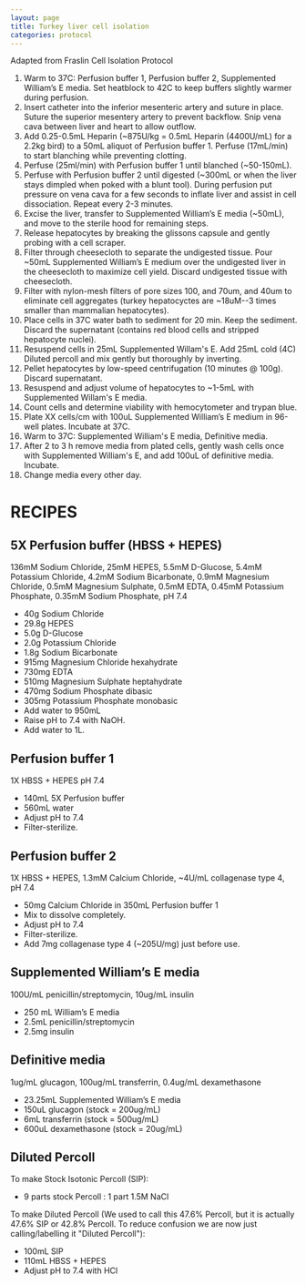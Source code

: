 ```yaml
---
layout: page
title: Turkey liver cell isolation
categories: protocol
---
```


Adapted from Fraslin Cell Isolation Protocol

1. Warm to 37C: Perfusion buffer 1, Perfusion buffer 2, Supplemented William’s E media. Set heatblock to 42C to keep buffers slightly warmer during perfusion.
1. Insert catheter into the inferior mesenteric artery and suture in place. Suture the superior mesentery artery to prevent backflow. Snip vena cava between liver and heart to allow outflow.
1. Add 0.25-0.5mL Heparin (~875U/kg = 0.5mL Heparin (4400U/mL) for a 2.2kg bird) to a 50mL aliquot of Perfusion buffer 1. Perfuse (17mL/min) to start blanching while preventing clotting.
1. Perfuse (25ml/min) with Perfusion buffer 1 until blanched (~50-150mL).
1. Perfuse with Perfusion buffer 2 until digested (~300mL or when the liver stays dimpled when poked with a blunt tool). During perfusion put pressure on vena cava for a few seconds to inflate liver and assist in cell dissociation. Repeat every 2-3 minutes.
1. Excise the liver, transfer to Supplemented William’s E media (~50mL), and move to the sterile hood for remaining steps.
1. Release hepatocytes by breaking the glissons capsule and gently probing with a cell scraper.
1. Filter through cheesecloth to separate the undigested tissue. Pour ~50mL Supplemented William’s E medium over the undigested liver in the cheesecloth to maximize cell yield. Discard undigested tissue with cheesecloth.
1. Filter with nylon-mesh filters of pore sizes 100, and 70um, and 40um to eliminate cell aggregates (turkey hepatocyctes are ~18uM--3 times smaller than mammalian hepatocytes).
1. Place cells in 37C water bath to sediment for 20 min. Keep the sediment. Discard the supernatant (contains red blood cells and stripped hepatocyte nuclei).
1. Resuspend cells in 25mL Supplemented Willam's E. Add 25mL cold (4C) Diluted percoll and mix gently but thoroughly by inverting.
1. Pellet hepatocytes by low-speed centrifugation (10 minutes @ 100g). Discard supernatant.
1. Resuspend and adjust volume of hepatocytes to ~1-5mL with Supplemented Willam's E media.
1. Count cells and determine viability with hemocytometer and trypan blue.
1. Plate XX cells/cm with 100uL Supplemented William’s E medium in 96-well plates. Incubate at 37C.
1. Warm to 37C: Supplemented William's E media, Definitive media.
1. After 2 to 3 h remove media from plated cells, gently wash cells once with Supplemented William's E, and add 100uL of definitive media. Incubate.
1. Change media every other day.

# RECIPES

## 5X Perfusion buffer (HBSS + HEPES)
136mM Sodium Chloride, 25mM HEPES, 5.5mM D-Glucose, 5.4mM Potassium Chloride, 4.2mM Sodium Bicarbonate, 0.9mM Magnesium Chloride, 0.5mM Magnesium Sulphate, 0.5mM EDTA, 0.45mM Potassium Phosphate, 0.35mM Sodium Phosphate, pH 7.4

  * 40g Sodium Chloride
  * 29.8g HEPES
  * 5.0g D-Glucose
  * 2.0g Potassium Chloride
  * 1.8g Sodium Bicarbonate
  * 915mg Magnesium Chloride hexahydrate
  * 730mg EDTA
  * 510mg Magnesium Sulphate heptahydrate
  * 470mg Sodium Phosphate dibasic
  * 305mg Potassium Phosphate monobasic
  * Add water to 950mL
  * Raise pH to 7.4 with NaOH.
  * Add water to 1L.

## Perfusion buffer 1
1X HBSS + HEPES pH 7.4
  * 140mL 5X Perfusion buffer
  * 560mL water
  * Adjust pH to 7.4
  * Filter-sterilize.

## Perfusion buffer 2
1X HBSS + HEPES, 1.3mM Calcium Chloride, ~4U/mL collagenase type 4, pH 7.4

  * 50mg Calcium Chloride in 350mL Perfusion buffer 1
  * Mix to dissolve completely.
  * Adjust pH to 7.4
  * Filter-sterilize.
  * Add 7mg collagenase type 4 (~205U/mg) just before use.

## Supplemented William’s E media
100U/mL penicillin/streptomycin, 10ug/mL insulin

  * 250 mL William’s E media
  * 2.5mL penicillin/streptomycin
  * 2.5mg insulin

## Definitive media
1ug/mL glucagon, 100ug/mL transferrin, 0.4ug/mL dexamethasone

  * 23.25mL Supplemented William’s E media
  * 150uL glucagon (stock = 200ug/mL)
  * 6mL transferrin (stock = 500ug/mL)
  * 600uL dexamethasone (stock = 20ug/mL)

## Diluted Percoll
To make Stock Isotonic Percoll (SIP):
  * 9 parts stock Percoll : 1 part 1.5M NaCl

To make Diluted Percoll (We used to call this 47.6% Percoll, but it is actually 47.6% SIP or 42.8% Percoll. To reduce confusion we are now just calling/labelling it "Diluted Percoll"):
  * 100mL SIP
  * 110mL HBSS + HEPES
  * Adjust pH to 7.4 with HCl
